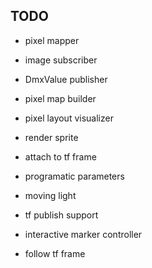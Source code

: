 TODO
----

 * pixel mapper
  * image subscriber
  * DmxValue publisher
  * pixel map builder
  * pixel layout visualizer
  * render sprite
   * attach to tf frame
   * programatic parameters


 * moving light
  * tf publish support
  * interactive marker controller
  * follow tf frame
